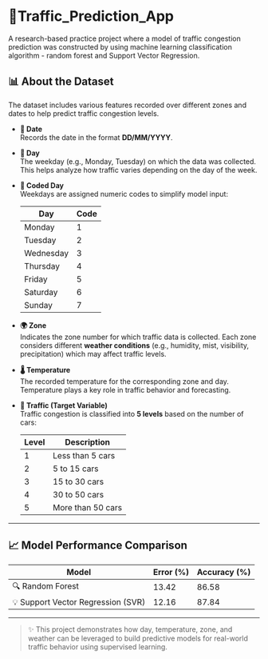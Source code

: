 # 🚦Traffic_Prediction_App
A research-based practice project where a model of traffic congestion prediction was constructed by using machine learning classification algorithm - random forest and Support Vector  Regression.

## 📊 About the Dataset

The dataset includes various features recorded over different zones and dates to help predict traffic congestion levels.

- **📅 Date**  
  Records the date in the format **DD/MM/YYYY**.

- **📆 Day**  
  The weekday (e.g., Monday, Tuesday) on which the data was collected. This helps analyze how traffic varies depending on the day of the week.

- **🔢 Coded Day**  
  Weekdays are assigned numeric codes to simplify model input:

  | Day       | Code |
  |-----------|------|
  | Monday    | 1    |
  | Tuesday   | 2    |
  | Wednesday | 3    |
  | Thursday  | 4    |
  | Friday    | 5    |
  | Saturday  | 6    |
  | Sunday    | 7    |

- **🌍 Zone**  
  Indicates the zone number for which traffic data is collected. Each zone considers different **weather conditions** (e.g., humidity, mist, visibility, precipitation) which may affect traffic levels.

- **🌡️ Temperature**  
  The recorded temperature for the corresponding zone and day. Temperature plays a key role in traffic behavior and forecasting.

- **🚗 Traffic (Target Variable)**  
  Traffic congestion is classified into **5 levels** based on the number of cars:

  | Level | Description           |
  |-------|-----------------------|
  | 1     | Less than 5 cars      |
  | 2     | 5 to 15 cars          |
  | 3     | 15 to 30 cars         |
  | 4     | 30 to 50 cars         |
  | 5     | More than 50 cars     |

---

## 📈 Model Performance Comparison

| Model                      | Error (%) | Accuracy (%) |
|---------------------------|-----------|---------------|
| 🔍 Random Forest           | 13.42     | 86.58         |
| 💡 Support Vector Regression (SVR) | 12.16     | 87.84         |

---

> ✨ This project demonstrates how day, temperature, zone, and weather can be leveraged to build predictive models for real-world traffic behavior using supervised learning.
